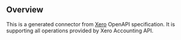 ## Overview

This is a generated connector from [Xero](https://www.xero.com/) OpenAPI specification. It is supporting all operations provided by Xero Accounting API.
